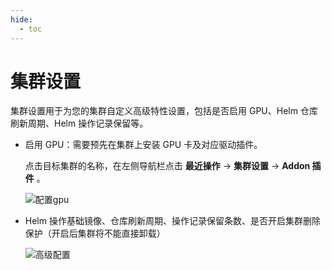 ```yaml
---
hide:
  - toc
---
```


# 集群设置

集群设置用于为您的集群自定义高级特性设置，包括是否启用 GPU、Helm 仓库刷新周期、Helm 操作记录保留等。

- 启用 GPU：需要预先在集群上安装 GPU 卡及对应驱动插件。

    点击目标集群的名称，在左侧导航栏点击 __最近操作__ -> __集群设置__ -> __Addon 插件__ 。

    ![配置gpu](https://docs.daocloud.io/daocloud-docs-images/docs/kpanda/images/settings01.png)

- Helm 操作基础镜像、仓库刷新周期、操作记录保留条数、是否开启集群删除保护（开启后集群将不能直接卸载）

    ![高级配置](https://docs.daocloud.io/daocloud-docs-images/docs/kpanda/images/Advanced-Configuration.png)
